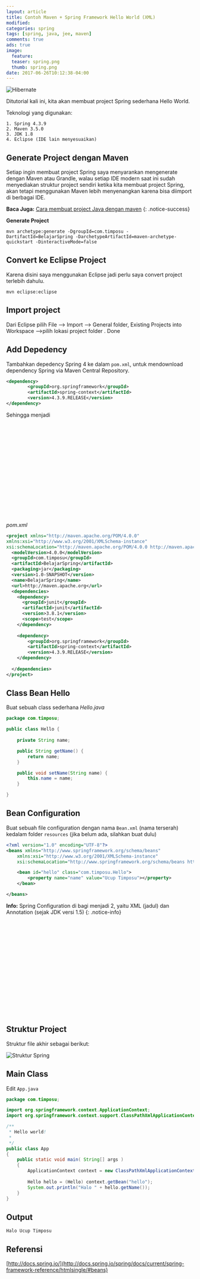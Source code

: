 ```yaml
---
layout: article
title: Contoh Maven + Spring Framework Hello World (XML)
modified:
categories: spring
tags: [spring, java, jee, maven]
comments: true
ads: true
image:
  feature:
  teaser: spring.png
  thumb: spring.png
date: 2017-06-26T10:12:38-04:00
---
```


![Hibernate](/images/spring.png)

Ditutorial kali ini, kita akan membuat project Spring sederhana Hello World. 

Teknologi yang digunakan:

```
1. Spring 4.3.9
2. Maven 3.5.0
3. JDK 1.8
4. Eclipse (IDE lain menyesuaikan)
```

## Generate Project dengan Maven

Setiap ingin membuat project Spring saya menyarankan mengenerate dengan Maven atau Grandle, walau setiap IDE modern saat ini sudah menyediakan struktur project sendiri ketika kita membuat project Spring, akan tetapi menggunakan Maven lebih menyenangkan karena bisa diimport di berbagai IDE.

**Baca Juga:** 
[Cara membuat project Java dengan maven](/cara-membuat-project-java-dengan-maven/)
{: .notice-success}

**Generate Project**

```
mvn archetype:generate -DgroupId=com.timposu -DartifactId=BelajarSpring -DarchetypeArtifactId=maven-archetype-quickstart -DinteractiveMode=false
```

## Convert ke Eclipse Project

Karena disini saya menggunakan Eclipse jadi perlu saya convert project terlebih dahulu.

```
mvn eclipse:eclipse
```

## Import project

Dari Eclipse pilih File –> Import –> General folder, Existing Projects into Workspace –>pilih lokasi project folder . Done

## Add Depedency

Tambahkan depedency Spring 4 ke dalam `pom.xml`, untuk mendownload dependency Spring via Maven Central Repository.

```xml
<dependency>
        <groupId>org.springframework</groupId>
        <artifactId>spring-context</artifactId>
        <version>4.3.9.RELEASE</version>
</dependency>
```

Sehingga menjadi

<center><script async src="//pagead2.googlesyndication.com/pagead/js/adsbygoogle.js"></script><!-- BOX--><ins class="adsbygoogle"  style="display:inline-block;width:300px;height:250px" data-ad-client="ca-pub-4504493660273886" data-ad-slot="1638134271"></ins><script>(adsbygoogle = window.adsbygoogle || []).push({});</script></center>

*pom.xml*

```xml
<project xmlns="http://maven.apache.org/POM/4.0.0" 
xmlns:xsi="http://www.w3.org/2001/XMLSchema-instance"
xsi:schemaLocation="http://maven.apache.org/POM/4.0.0 http://maven.apache.org/maven-v4_0_0.xsd">
  <modelVersion>4.0.0</modelVersion>
  <groupId>com.timposu</groupId>
  <artifactId>BelajarSpring</artifactId>
  <packaging>jar</packaging>
  <version>1.0-SNAPSHOT</version>
  <name>BelajarSpring</name>
  <url>http://maven.apache.org</url>
  <dependencies>
    <dependency>
      <groupId>junit</groupId>
      <artifactId>junit</artifactId>
      <version>3.8.1</version>
      <scope>test</scope>
    </dependency>
    
    <dependency>
        <groupId>org.springframework</groupId>
        <artifactId>spring-context</artifactId>
        <version>4.3.9.RELEASE</version>
    </dependency>
    
  </dependencies>
</project>
```

## Class Bean Hello

Buat sebuah class sederhana *Hello.java*

```java
package com.timposu;

public class Hello {
	
	private String name;

	public String getName() {
		return name;
	}

	public void setName(String name) {
		this.name = name;
	}

}
```

##  Bean Configuration

Buat sebuah file configuration dengan nama `Bean.xml` (nama terserah) kedalam folder `resources` (jika belum ada, silahkan buat dulu) 

```xml
<?xml version="1.0" encoding="UTF-8"?>
<beans xmlns="http://www.springframework.org/schema/beans"
    xmlns:xsi="http://www.w3.org/2001/XMLSchema-instance"
    xsi:schemaLocation="http://www.springframework.org/schema/beans http://www.springframework.org/schema/beans/spring-beans.xsd">

    <bean id="hello" class="com.timposu.Hello">
        <property name="name" value="Ucup Timposu"></property>
    </bean>

</beans>
```

**Info:** 
Spring Configuration di bagi menjadi 2, yaitu XML (jadul) dan Annotation (sejak JDK versi 1.5)
{: .notice-info}

<center><script async src="//pagead2.googlesyndication.com/pagead/js/adsbygoogle.js"></script><!-- BOX--><ins class="adsbygoogle"  style="display:inline-block;width:300px;height:250px" data-ad-client="ca-pub-4504493660273886" data-ad-slot="1638134271"></ins><script>(adsbygoogle = window.adsbygoogle || []).push({});</script></center>

## Struktur Project

Struktur file akhir sebagai berikut:

![Struktur Spring](/images/spring/1.png)

## Main Class

Edit `App.java`

```java
package com.timposu;

import org.springframework.context.ApplicationContext;
import org.springframework.context.support.ClassPathXmlApplicationContext;

/**
 * Hello world!
 *
 */
public class App 
{
    public static void main( String[] args )
    {
        ApplicationContext context = new ClassPathXmlApplicationContext("Bean.xml");
        
        Hello hello = (Hello) context.getBean("hello");
        System.out.println("Halo " + hello.getName());
    }
}
```

## Output

```
Halo Ucup Timposu
```

## Referensi

[http://docs.spring.io/](http://docs.spring.io/spring/docs/current/spring-framework-reference/htmlsingle/#beans)


